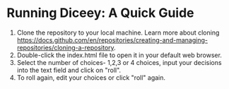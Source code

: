 # Running Diceey: A Quick Guide

1. Clone the repository to your local machine. Learn more about cloning https://docs.github.com/en/repositories/creating-and-managing-repositories/cloning-a-repository.
2. Double-click the index.html file to open it in your default web browser.
3. Select the number of choices- 1,2,3 or 4 choices, input your decisions into the text field and click on "roll".
4. To roll again, edit your choices or click "roll" again.